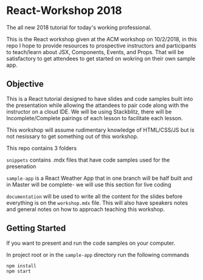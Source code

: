 # React-Workshop 2018

The all new 2018 tutorial for today's working professional. 

This is the React workshop given at the ACM workshop on 10/2/2018, in this repo I hope to provide resources to prospective instructors and participants to teach/learn about JSX, Components, Events, and Props. That will be satisfactory to get attendees to get started on wokring on their own sample app.

## Objective

This is a React tutorial designed to have slides and code samples built into the presentation while allowing the attandees to pair code along with the instructor on a cloud IDE. We will be using Stackblitz, there will be Incomplete/Complete pairings of each lesson to facilitate each lesson.

This workshop will assume rudimentary knowledge of HTML/CSS/JS but is not nesissary to get something out of this workshop.

This repo contains 3 folders

`snippets` contains .mdx files that have code samples used for the presenation

`sample-app` is a React Weather App that in one branch will be half built and in Master will be complete- we will use this section  for live coding

`documentation` will be used to write all the content for the slides before everything is on the `workshop.mdx` file. This will also have speakers notes and general notes on how to approach teaching this workshop.

## Getting Started

If you want to present and run the code samples on your computer.

In project root or in the `sample-app` directory run the following commands

```bash
npm install
npm start
```

